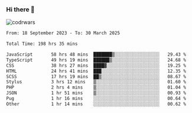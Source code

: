 ### Hi there 👋


![codrwars](https://www.codewars.com/users/rsschool_c9af20f58c35c696/badges/micro) 

<!--START_SECTION:waka-->

```txt
From: 18 September 2023 - To: 30 March 2025

Total Time: 198 hrs 35 mins

JavaScript       58 hrs 48 mins  ███████▒░░░░░░░░░░░░░░░░░   29.43 %
TypeScript       49 hrs 19 mins  ██████▒░░░░░░░░░░░░░░░░░░   24.68 %
CSS              38 hrs 27 mins  ████▓░░░░░░░░░░░░░░░░░░░░   19.25 %
HTML             24 hrs 41 mins  ███░░░░░░░░░░░░░░░░░░░░░░   12.35 %
SCSS             17 hrs 19 mins  ██▒░░░░░░░░░░░░░░░░░░░░░░   08.67 %
Stylus           3 hrs 12 mins   ▒░░░░░░░░░░░░░░░░░░░░░░░░   01.60 %
PHP              2 hrs 4 mins    ▒░░░░░░░░░░░░░░░░░░░░░░░░   01.04 %
JSON             1 hr 51 mins    ▒░░░░░░░░░░░░░░░░░░░░░░░░   00.93 %
Pug              1 hr 16 mins    ░░░░░░░░░░░░░░░░░░░░░░░░░   00.64 %
Other            1 hr 14 mins    ░░░░░░░░░░░░░░░░░░░░░░░░░   00.62 %
```

<!--END_SECTION:waka-->
